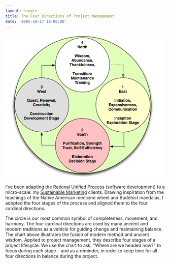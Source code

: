 ```yaml
---
layout: single
title: The Four Directions of Project Management
date: '2005-10-17 19:00:00'
---
```



![four directions](/assets/images/Four_Directions_Project_Management.gif)

I’ve been adapting the [Rational Unified Process](http://en.wikipedia.org/wiki/Rational_Unified_Process) (software development) to a micro-scale: my [Sustainable Marketing](http://www.sustainablemarketing.com) clients. Drawing inspiration from the teachings of the Native American medicine wheel and Buddhist mandalas, I adopted the four stages of the process and aligned them to the four cardinal directions.

The circle is our most common symbol of completeness, movement, and harmony. The four cardinal directions are used by many ancient and modern traditions as a vehicle for guiding change and maintaining balance. The chart above illustrates the fusion of modern method and ancient wisdom. Applied to project management, they describe four stages of a project lifecycle. We use the chart to ask, "Where are we headed now?" to focus during each stage – and as a reminder, in order to keep time for all four directions in balance during the project.
